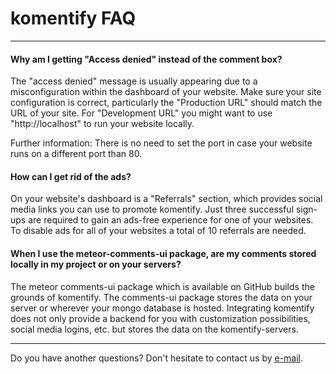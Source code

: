 # komentify FAQ

---

#### Why am I getting "Access denied" instead of the comment box?

The "access denied" message is usually appearing due to a misconfiguration within the dashboard of your website. Make sure your site configuration is correct, particularly the "Production URL" should match the URL of your site. For "Development URL" you might want to use "http://localhost" to run your website locally.

Further information: There is no need to set the port in case your website runs on a different port than 80.

#### How can I get rid of the ads?

On your website's dashboard is a "Referrals" section, which provides social media links you can use to promote komentify. Just three successful sign-ups are required to gain an ads-free experience for one of your websites. To disable ads for all of your websites a total of 10 referrals are needed.

#### When I use the meteor-comments-ui package, are my comments stored locally in my project or on your servers?

The meteor comments-ui package which is available on GitHub builds the grounds of komentify. The comments-ui package stores the data on your server or wherever your mongo database is hosted. Integrating komentify does not only provide a backend for you with customization possibilities, social media logins, etc. but stores the data on the komentify-servers.

---

Do you have another questions? Don't hesitate to contact us by [e-mail](mailto:team@komentify.io).


